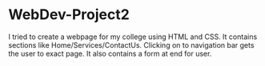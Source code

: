 # WebDev-Project2
I tried to create a webpage for my college using HTML and CSS.  It contains sections like Home/Services/ContactUs. Clicking on to navigation bar gets the user to exact page. It also contains a form at end for user.
